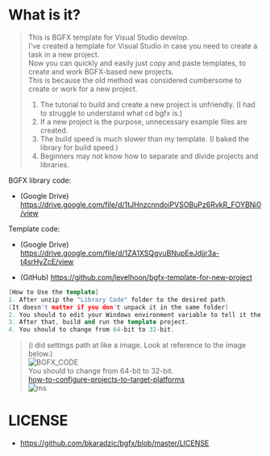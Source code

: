 # What is it?
> This is BGFX template for Visual Studio develop.  
> I've created a template for Visual Studio in case you need to create a task in a new project.  
>Now you can quickly and easily just copy and paste templates, to create and work BGFX-based  new projects.  
> This is because the old method was considered cumbersome to create or work for a new project.  
> 1. The tutorial to build and create a new project is unfriendly.
> (I had to struggle to understand what cd bgfx is.)
> 2. If a new project is the purpose, unnecessary example files are created.
> 3. The build speed is much slower than my template.
> (I baked the library for build speed.)
> 4. Beginners may not know how to separate and divide projects and libraries.

BGFX library code:
- (Google Drive)
https://drive.google.com/file/d/1tJHnzcnndoiPVSOBuPz6RvkR_FOYBNi0/view

Template code:
- (Google Drive)
https://drive.google.com/file/d/1ZA1XSQgvuBNupEeJdjjr3a-t4srHyZcE/view

- (GitHub)
https://github.com/levelhoon/bgfx-template-for-new-project
```cpp
[How to Use the template]
1. After unzip the "Library Code" folder to the desired path.
(It doesn't matter if you don't unpack it in the same folder)
2. You should to edit your Windows environment variable to tell it the library path.
3. After that, build and run the template project.
4. You should to change from 64-bit to 32-bit.

```

  > (i did settings path at like a image. Look at reference to the image below.)  
  > ![BGFX_CODE](https://media.discordapp.net/attachments/924117396090933269/924396847068483656/unknown.png)  
  > You should to change from 64-bit to 32-bit.  
  > [how-to-configure-projects-to-target-platforms](https://docs.microsoft.com/ko-kr/visualstudio/ide/how-to-configure-projects-to-target-platforms?view=vs-2022)  
  > ![ms](https://docs.microsoft.com/ko-kr/visualstudio/ide/media/project-platform-win32.png?view=vs-2022)  
# LICENSE
- https://github.com/bkaradzic/bgfx/blob/master/LICENSE
